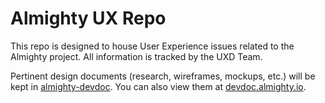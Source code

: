 # Almighty UX Repo

This repo is designed to house User Experience issues related to the Almighty project.
All information is tracked by the UXD Team.

Pertinent design documents (research, wireframes, mockups, etc.) will be kept in [almighty-devdoc][1]. You can also view them at [devdoc.almighty.io][2].

[1]: https://github.com/almighty/almighty-devdoc/ux
[2]: http://devdoc.almighty.io/ux/ux-overview.html
